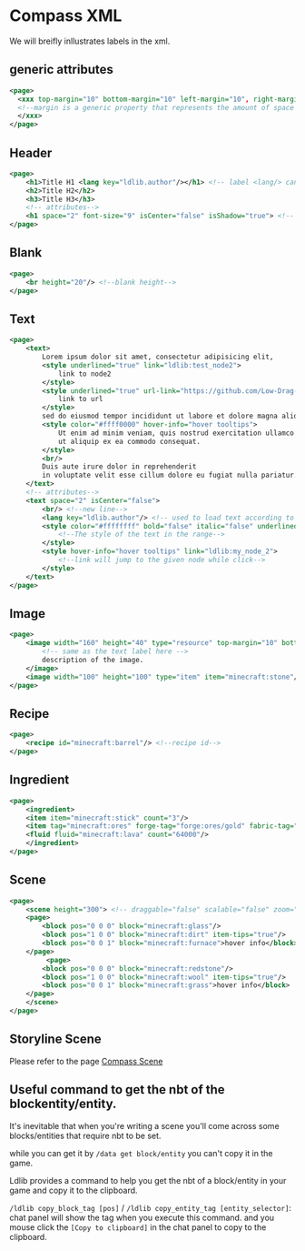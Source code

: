 # Compass XML

We will breifly inllustrates labels in the xml.

## generic attributes
```xml
<page>
  <xxx top-margin="10" bottom-margin="10" left-margin="10", right-margin="10">
  <!--margin is a generic property that represents the amount of space reserved between the previous component and the next component. The default is 0.-->
  </xxx>
</page>
```

## Header
```xml
<page>
    <h1>Title H1 <lang key="ldlib.author"/></h1> <!-- label <lang/> can be used to load text according to the lang key -->
    <h2>Title H2</h2>
    <h3>Title H3</h3>
    <!-- attributes-->
    <h1 space="2" font-size="9" isCenter="false" isShadow="true"> <!-- space: row spacing-->
</page>
```

## Blank
```xml
<page>
    <br height="20"/> <!--blank height-->
</page>
```

## Text
```xml
<page>
    <text>
        Lorem ipsum dolor sit amet, consectetur adipisicing elit,
        <style underlined="true" link="ldlib:test_node2">
            link to node2
        </style>
        <style underlined="true" url-link="https://github.com/Low-Drag-MC/LDLib-Architectury">
            link to url
        </style>
        sed do eiusmod tempor incididunt ut labore et dolore magna aliqua.
        <style color="#ffff0000" hover-info="hover tooltips">
            Ut enim ad minim veniam, quis nostrud exercitation ullamco laboris nisi
            ut aliquip ex ea commodo consequat.
        </style>
        <br/>
        Duis aute irure dolor in reprehenderit
        in voluptate velit esse cillum dolore eu fugiat nulla pariatur.
    </text>
    <!-- attributes-->
    <text space="2" isCenter="false">
        <br/> <!--new line-->
        <lang key="ldlib.author"/> <!-- used to load text according to the lang key -->
        <style color="#ffffffff" bold="false" italic="false" underlined="false" strikethrough="false" obfuscated="false"> 
            <!--The style of the text in the range-->
        </style>
        <style hover-info="hover tooltips" link="ldlib:my_node_2"> 
            <!--link will jump to the given node while click-->
        </style>
    </text>
</page>
```

## Image
```xml
<page>
    <image width="160" height="40" type="resource" top-margin="10" bottom-margin="10" url="gtceu:textures/gt_logo_long.png" hover-info="tooltips">
        <!-- same as the text label here -->
        description of the image.
    </image>
    <image width="100" height="100" type="item" item="minecraft:stone"/>
</page>
```

## Recipe
```xml
<page>
    <recipe id="minecraft:barrel"/> <!--recipe id-->
</page>
```

## Ingredient
```xml
<page>
    <ingredient>
	<item item="minecraft:stick" count="3"/>
	<item tag="minecraft:ores" forge-tag="forge:ores/gold" fabric-tag="c:ores/gold" count="64"/>
	<fluid fluid="minecraft:lava" count="64000"/>
    </ingredient>
</page>
```

## Scene
```xml
<page>
    <scene height="300"> <!-- draggable="false" scalable="false" zoom="6" camera="perspective"  yaw="25"can also be set here-->
	<page>
	    <block pos="0 0 0" block="minecraft:glass"/>
	    <block pos="1 0 0" block="minecraft:dirt" item-tips="true"/>
	    <block pos="0 0 1" block="minecraft:furnace">hover info</block>
	</page>
         <page>
	    <block pos="0 0 0" block="minecraft:redstone"/>
	    <block pos="1 0 0" block="minecraft:wool" item-tips="true"/>
	    <block pos="0 0 1" block="minecraft:grass">hover info</block>
	</page>
    </scene>
</page>
```

## Storyline Scene
Please refer to the page [Compass Scene](scene.md)

## Useful command to get the nbt of the blockentity/entity.
It's inevitable that when you're writing a scene you'll come across some blocks/entities that require nbt to be set. 

while you can get it by `/data get block/entity` you can't copy it in the game.

Ldlib provides a command to help you get the nbt of a block/entity in your game and copy it to the clipboard.

`/ldlib copy_block_tag [pos]` / `/ldlib copy_entity_tag [entity_selector]`: chat panel will show the tag when you execute this command. and you mouse click the `[Copy to clipboard]` in the chat panel to copy to the clipboard.